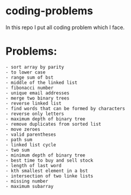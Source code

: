 # coding-problems

In this repo I put all coding problem which I face.

# Problems:
	- sort array by parity
	- to lower case
	- range sum of bst
	- middle of the linked list
	- fibonacci number
	- unique email addresses
	- merge two binary trees
	- reverse linked list
	- find words that can be formed by characters
	- reverse only letters
	- maximum depth of binary tree
	- remove duplicates from sorted list
	- move zeroes
	- valid parentheses
	- path sum
	- linked list cycle
	- two sum
	- minimum depth of binary tree
	- best time to buy and sell stock
	- length of last word
	- kth smallest element in a bst
	- intersection of two linke lists
	- missing number
	- maximum subarray
